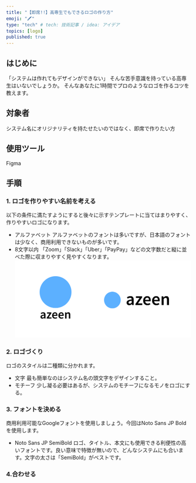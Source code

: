 ```yaml
---
title: "【即席!!】高専生でもできるロゴの作り方"
emoji: "🖍️"
type: "tech" # tech: 技術記事 / idea: アイデア
topics: [logo]
published: true
---
```

## はじめに
「システムは作れてもデザインができない」
そんな苦手意識を持っている高専生はいないでしょうか。
そんなあなたに1時間でプロのようなロゴを作るコツを教えます。

## 対象者
システム名にオリジナリティを持たせたいのではなく、即席で作りたい方

## 使用ツール
Figma

## 手順
### 1. ロゴを作りやすい名前を考える
以下の条件に満たすようにすると後々に示すテンプレートに当てはまりやすく、作りやすいロゴになります。
- アルファベット
アルファベットのフォントは多いですが、日本語のフォントは少なく、商用利用できないものが多いです。
- 8文字以内
「Zoom」「Slack」「Uber」「PayPay」などの文字数だと縦に並べた際に収まりやすく見やすくなります。
![](../images/making-logo/1.png)

### 2. ロゴづくり
ロゴのスタイルは二種類に分かれます。
- 文字
最も簡単なのはシステム名の頭文字をデザインすること。
- モチーフ
少し凝る必要はあるが、システムのモチーフになるモノをロゴにする。

### 3. フォントを決める
商用利用可能なGoogleフォントを使用しましょう。今回はNoto Sans JP Boldを使用します。
- Noto Sans JP SemiBold
ロゴ、タイトル、本文にも使用できる利便性の高いフォントです。良い意味で特徴が無いので、どんなシステムにも合います。文字の太さは「SemiBold」がベストです。

### 4.合わせる
